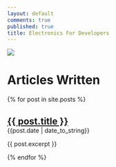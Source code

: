 ```yaml
---
layout: default
comments: true
published: true
title: Electronics For Developers
---
```


<img src="/assets/blog/index/RPI+NJS.png" style="text-align: center; display: block; margin-left: auto; margin-right: auto;" />

# Articles Written

{% for post in site.posts %}

<h2 style="margin-block-end: 0em;">
    <a href="{{ post.url }}">{{ post.title }}</a>
</h2>
{{post.date | date_to_string}}<br/>
<p>{{ post.excerpt }}</p>

{% endfor %}

